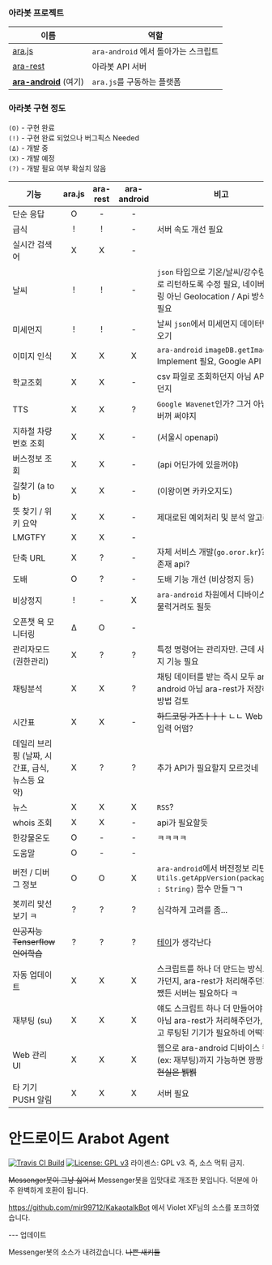 ### 아라봇 프로젝트

| 이름 | 역할 |
|---|---|
| [ara.js](https://github.com/computerpark/ara.js) | `ara-android` 에서 돌아가는 스크립트 |
| [ara-rest](https://github.com/computerpark/ara-rest) | 아라봇 API 서버 |
| [**ara-android**](https://github.com/computerpark/ara-android) (여기) | `ara.js`를 구동하는 플랫폼 |

### 아라봇 구현 정도  
`(O)` - 구현 완료  
`(!)` - 구현 완료 되었으나 버그픽스 Needed  
`(Δ)` - 개발 중  
`(X)` - 개발 예정  
`(?)` - 개발 필요 여부 확실치 않음

| 기능 | ara.js | ara-rest | ara-android | 비고 |
|---|:---:|:---:|:---:|---|
| 단순 응답| O | - | - |  | 
| 급식 | ! | ! | - | 서버 속도 개선 필요 |
| 실시간 검색어 | X | X | - |  |
| 날씨 | ! | ! | - | `json` 타입으로 기온/날씨/강수량 등 따로 리턴하도록 수정 필요, 네이버 크롤링 아닌 Geolocation / Api 방식 변경 필요 |
| 미세먼지 | ! | ! | - | 날씨 `json`에서 미세먼지 데이터만 빼오기 |
| 이미지 인식 | X | X | X | `ara-android` `imageDB.getImage()` Implement 필요, Google API 사용  |
| 학교조회 | X | X | - | csv 파일로 조회하던지 아님 API를 찾던지 |
| TTS | X | X | ? | `Google Wavenet`인가? 그거 아님 네이버꺼 써야지 |
| 지하철 차량번호 조회 | X | X | - | (서울시 openapi) |
| 버스정보 조회 | X | X | - | (api 어딘가에 있을꺼야) |
| 길찾기 (a to b) | X | X | - | (이왕이면 카카오지도) |
| 뜻 찾기 / 위키 요약 | X | X | - | 제대로된 예외처리 및 분석 알고리즘 |
| LMGTFY | X | X | - |  |
| 단축 URL | X | ? | - | 자체 서비스 개발(`go.oror.kr`)? OR 존재 api? | 
| 도배 | O | ? | - | 도배 기능 개선 (비상정지 등) |
| 비상정지 | ! | - | X | `ara-android` 차원에서 디바이스를 주물럭거려도 될듯 |
| 오픈챗 욕 모니터링 | Δ | O | - |  |
| 관리자모드 (권한관리) | X | ? | ? | 특정 명령어는 관리자만. 근데 사칭방지 기능 필요 |
| 채팅분석 | X | X | ? | 채팅 데이터를 받는 즉시 모두 ara-android 아님 ara-rest가 저장하는 방법 검토 |
| 시간표 | X | X | - | ~~하드코딩 가즈ㅏㅏㅏ~~ ㄴㄴ Web UI로 입력 어떰? |
| 데일리 브리핑 (날짜, 시간표, 급식, 뉴스등 요약) | X | ? | ? | 추가 API가 필요할지 모르것네 |
| 뉴스 | X | X | X | `RSS`? |
| whois 조회 | X | X | - | api가 필요할듯 |
| 한강물온도 | O | - | - | ㅋㅋㅋㅋ |
| 도움말 | O | - | - |  |
| 버전 / 디버그 정보 | O | O | X | `ara-android`에서 버전정보 리턴하는 `Utils.getAppVersion(packagename : String)` 함수 만들ㄱㄱ |
| 봇끼리 맞선보기 ㅋ | ? | ? | ? | 심각하게 고려를 좀... |
| ~~인공지능 Tenserflow 언어학습~~ | ? | ? | ? | [테이]()가 생각난다 |
| 자동 업데이트 | X | X | X | 스크립트를 하나 더 만드는 방식으로 가던지, ara-rest가 처리해주던지. 어쨌든 서버는 필요하다 ㅋ |
| 재부팅 (su) | X | X | X | 얘도 스크립트 하나 더 만들어야 할듯 아님 ara-rest가 처리해주던가, 그리고 루팅된 기기가 필요하네 어떡하지 |
| Web 관리 UI | X | X | X | 웹으로 ara-android 디바이스 컨트롤(ex: 재부팅)까지 가능하면 짱짱 ㅋㅋ ~~현실은 뷁뷁~~|
| 타 기기 PUSH 알림 | X | X | X | 서버 필요 |


# 안드로이드 Arabot Agent
[![Travis CI Build](https://travis-ci.com/ComputerPark/ara-android.svg?branch=master)](https://travis-ci.com/ComputerPark/ara-android)
[![License: GPL v3](https://img.shields.io/badge/License-GPL%20v3-blue.svg)](https://www.gnu.org/licenses/gpl-3.0)
라이센스: GPL v3. 즉, 소스 먹튀 금지.


~~Messenger봇이 그냥 싫어서~~ Messenger봇을 입맛대로 개조한 봇입니다. 덕분에 아주 완벽하게 호환이 됩니다.


https://github.com/mir99712/KakaotalkBot 에서 Violet XF님의 소스를 포크하였습니다.

--- 업데이트

Messenger봇의 소스가 내려갔습니다. ~~나쁜 새키들~~
